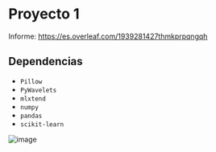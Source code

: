 # Proyecto 1

Informe: https://es.overleaf.com/1939281427thmkprpqngqh

## Dependencias

* `Pillow`
* `PyWavelets`
* `mlxtend`
* `numpy`
* `pandas`
* `scikit-learn`

![image](https://user-images.githubusercontent.com/39320840/167318000-fafe6560-1422-467d-9887-eaae15ccb064.png)
